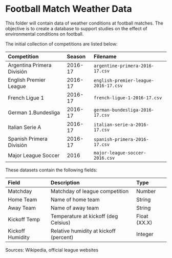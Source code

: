 Football Match Weather Data
===========================

This folder will contain data of weather conditions at football matches.  The objective is to create a database to support studies on the effect of environmental conditions on football.

The initial collection of competitions are listed below:

| Competition                | Season  | Filename                        |
|:---------------------------|:--------|:--------------------------------|
| Argentina Primera División | 2016-17 | `argentine-primera-2016-17.csv` |
| English Premier League     | 2016-17 | `english-premier-league-2016-17.csv` |
| French Ligue 1             | 2016-17 | `french-ligue-1-2016-17.csv` |
| German 1.Bundesliga        | 2016-17 | `german-bundesliga-2016-17.csv` |
| Italian Serie A            | 2016-17 | `italian-serie-a-2016-17.csv` |
| Spanish Primera División   | 2016-17 | `spanish-primera-2016-17.csv` |
| Major League Soccer        | 2016    | `major-league-soccer-2016.csv` |

These datasets contain the following fields:

| Field            | Description                    | Type   |
|:-----------------|:-------------------------------|:-------|
| Matchday         | Matchday of league competition | Number |
| Home Team        | Name of home team              | String |
| Away Team        | Name of away team              | String |
| Kickoff Temp     | Temperature at kickoff (deg Celsius) | Float (XX.X) |
| Kickoff Humidity | Relative humidity at kickoff (percent) | Integer |


Sources: Wikipedia, official league websites
